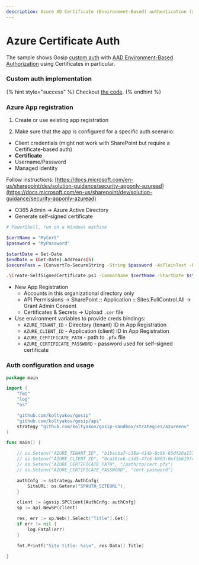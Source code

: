 ```yaml
---
description: Azure AD Certificate (Environment-Based) authentication (sample)
---
```


# Azure Certificate Auth

The sample shows Gosip [custom auth](https://go.spflow.com/auth/custom-auth) with [AAD Environment-Based Authorization](https://docs.microsoft.com/en-us/azure/developer/go/azure-sdk-authorization#use-environment-based-authentication) using Certificates in particular.

### Custom auth implementation

{% hint style="success" %}
Checkout [the code](https://github.com/koltyakov/gosip-sandbox/blob/master/strategies/azureenv/azureenv.go).
{% endhint %}

### Azure App registration

1. Create or use existing app registration

2. Make sure that the app is configured for a specific auth scenario:

* Client credentials \(might not work with SharePoint but require a Certificate-based auth\)
* **Certificate**
* Username/Password
* Managed identity

Follow instructions: [https://docs.microsoft.com/en-us/sharepoint/dev/solution-guidance/security-apponly-azuread](https://docs.microsoft.com/en-us/sharepoint/dev/solution-guidance/security-apponly-azuread)

* O365 Admin -&gt; Azure Active Directory
* Generate self-signed certificate

```bash
# PowerShell, run on a Windows machine

$certName = "MyCert"
$password = "MyPassword"

$startDate = Get-Date
$endDate = (Get-Date).AddYears(5)
$securePass = (ConvertTo-SecureString -String $password -AsPlainText -Force)

.\Create-SelfSignedCertificate.ps1 -CommonName $certName -StartDate $startDate -EndDate $endDate -Password $securePass
```

* New App Registration
  * Accounts in this organizational directory only
  * API Permissions -&gt; SharePoint :: Application :: Sites.FullControl.All -&gt; Grant Admin Consent
  * Certificates & Secrets -&gt; Upload `.cer` file
* Use environment variables to provide creds bindings:
  * `AZURE_TENANT_ID` - Directory \(tenant\) ID in App Registration
  * `AZURE_CLIENT_ID` - Application \(client\) ID in App Registration
  * `AZURE_CERTIFICATE_PATH` - path to `.pfx` file
  * `AZURE_CERTIFICATE_PASSWORD` - password used for self-signed certificate

### Auth configuration and usage

```go
package main

import (
    "fmt"
    "log"
    "os"

    "github.com/koltyakov/gosip"
    "github.com/koltyakov/gosip/api"
    strategy "github.com/koltyakov/gosip-sandbox/strategies/azureenv"
)

func main() {

    // os.Setenv("AZURE_TENANT_ID", "b1bacba7-c38a-414b-8c8b-65df26a15749")
    // os.Setenv("AZURE_CLIENT_ID", "8ca10ce6-c3d5-47c6-b803-0ef3b619f464")
    // os.Setenv("AZURE_CERTIFICATE_PATH", "/path/to/cert.pfx")
    // os.Setenv("AZURE_CERTIFICATE_PASSWORD", "cert-password")

    authCnfg := &strategy.AuthCnfg{
        SiteURL: os.Getenv("SPAUTH_SITEURL"),
    }

    client := &gosip.SPClient{AuthCnfg: authCnfg}
    sp := api.NewSP(client)

    res, err := sp.Web().Select("Title").Get()
    if err != nil {
        log.Fatal(err)
    }

    fmt.Printf("Site title: %s\n", res.Data().Title)

}
```

